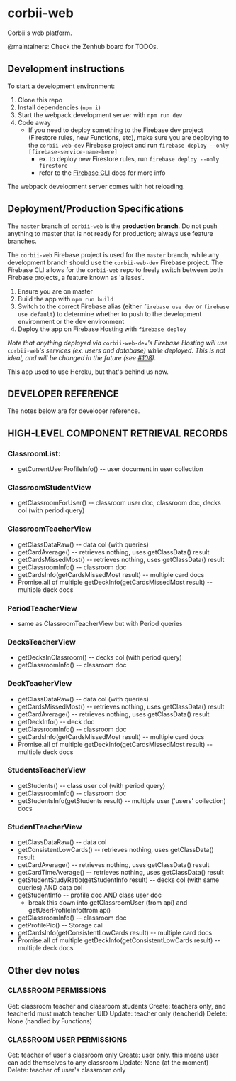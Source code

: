 # corbii-web
Corbii's web platform.

@maintainers: Check the Zenhub board for TODOs.

## Development instructions

To start a development environment:

1. Clone this repo
1. Install dependencies (`npm i`)
1. Start the webpack development server with `npm run dev`
1. Code away
   * If you need to deploy something to the Firebase dev project (Firestore rules, new Functions, etc), make sure you are deploying to the `corbii-web-dev` Firebase project and run `firebase deploy --only [firebase-service-name-here]`
      * ex. to deploy new Firestore rules, run `firebase deploy --only firestore`
      * refer to the [Firebase CLI](https://firebase.google.com/docs/cli/) docs for more info

The webpack development server comes with hot reloading.

## Deployment/Production Specifications

The `master` branch of `corbii-web` is the **production branch**. Do not push anything to master that is not ready for production; always use feature branches.

The `corbii-web` Firebase project is used for the `master` branch, while any development branch should use the `corbii-web-dev` Firebase project. The Firebase CLI allows for the `corbii-web` repo to freely switch between both Firebase projects, a feature known as 'aliases'.

1. Ensure you are on master
1. Build the app with `npm run build`
1. Switch to the correct Firebase alias (either `firebase use dev` or `firebase use default`) to determine whether to push to the development environment or the dev environment
1. Deploy the app on Firebase Hosting with `firebase deploy`

*Note that anything deployed via* `corbii-web-dev`*'s Firebase Hosting will use* `corbii-web`*'s services (ex. users and database) while deployed. This is not ideal, and will be changed in the future (see [#108](https://github.com/michaelyfan/corbii-web/issues/108)).*

This app used to use Heroku, but that's behind us now.

## DEVELOPER REFERENCE
The notes below are for developer reference.

## HIGH-LEVEL COMPONENT RETRIEVAL RECORDS

### ClassroomList:
* getCurrentUserProfileInfo() -- user document in user collection

### ClassroomStudentView
* getClassroomForUser() -- classroom user doc, classroom doc, decks col (with period query)

### ClassroomTeacherView
* getClassDataRaw() -- data col (with queries)
* getCardAverage() -- retrieves nothing, uses getClassData() result
* getCardsMissedMost() -- retrieves nothing, uses getClassData() result
* getClassroomInfo() -- classroom doc
* getCardsInfo(getCardsMissedMost result) -- multiple card docs
* Promise.all of multiple getDeckInfo(getCardsMissedMost result) -- multiple deck docs

### PeriodTeacherView
* same as ClassroomTeacherView but with Period queries

### DecksTeacherView
* getDecksInClassroom() -- decks col (with period query)
* getClassroomInfo() -- classroom doc

### DeckTeacherView
* getClassDataRaw() -- data col (with queries)
* getCardsMissedMost() -- retrieves nothing, uses getClassData() result
* getCardAverage() -- retrieves nothing, uses getClassData() result
* getDeckInfo() -- deck doc
* getClassroomInfo() -- classroom doc
* getCardsInfo(getCardsMissedMost result) -- multiple card docs
* Promise.all of multiple getDeckInfo(getCardsMissedMost result) -- multiple deck docs

### StudentsTeacherView
* getStudents() -- class user col (with period query)
* getClassroomInfo() -- classroom doc
* getStudentsInfo(getStudents result) --  multiple user ('users' collection) docs

### StudentTeacherView
* getClassDataRaw() -- data col 
* getConsistentLowCards() -- retrieves nothing, uses getClassData() result
* getCardAverage() -- retrieves nothing, uses getClassData() result
* getCardTimeAverage() -- retrieves nothing, uses getClassData() result
* getStudentStudyRatio(getStudentInfo result) -- decks col (with same queries) AND data col
* getStudentInfo -- profile doc AND class user doc
  * break this down into getClassroomUser (from api) and getUserProfileInfo(from api)
* getClassroomInfo() -- classroom doc
* getProfilePic() -- Storage call
* getCardsInfo(getConsistentLowCards result) -- multiple card docs
* Promise.all of multiple getDeckInfo(getConsistentLowCards result) -- multiple deck docs

## Other dev notes

### CLASSROOM PERMISSIONS
Get: classroom teacher and classroom students
Create: teachers only, and teacherId must match teacher UID
Update: teacher only (teacherId)
Delete: None (handled by Functions)

### CLASSROOM USER PERMISSIONS
Get: teacher of user's classroom only
Create: user only. this means user can add themselves to any classroom
Update: None (at the moment)
Delete: teacher of user's classroom only